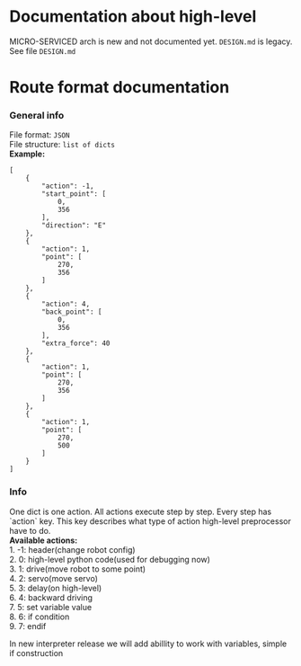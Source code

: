 # Documentation about high-level
MICRO-SERVICED arch is new and not documented yet. `DESIGN.md` is legacy.
See file `DESIGN.md`
# Route format documentation

### General info
File format: `JSON` </br>
File structure: `list of dicts` </br>
<b>Example:</b></br>
```
[
    {
        "action": -1,
        "start_point": [
            0,
            356
        ],
        "direction": "E"
    },
    {
        "action": 1,
        "point": [
            270,
            356
        ]
    },
    {
        "action": 4,
        "back_point": [
            0,
            356
        ],
        "extra_force": 40
    },
    {
        "action": 1,
        "point": [
            270,
            356
        ]
    },
    {
        "action": 1,
        "point": [
            270,
            500
        ]
    }
]
```
### Info
<p>
One dict is one action. All actions execute step by step. Every step has `action` key. This key describes what type of action high-level preprocessor have to do.
</br><b>Available actions:</b> </br>
1. -1: header(change robot config) </br>
2. 0: high-level python code(used for debugging now)</br>
3. 1: drive(move robot to some point)</br>
4. 2: servo(move servo)</br>
5. 3: delay(on high-level)</br>
6. 4: backward driving</br>
7. 5: set variable value</br>
8. 6: if condition</br>
9. 7: endif
</p>
<p>
In new interpreter release we will add abillity to work with variables, simple if construction
</p>

